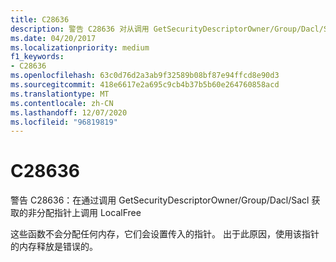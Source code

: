 ```yaml
---
title: C28636
description: 警告 C28636 对从调用 GetSecurityDescriptorOwner/Group/Dacl/Sacl 获取的非分配指针调用 LocalFree 时出现警告。
ms.date: 04/20/2017
ms.localizationpriority: medium
f1_keywords:
- C28636
ms.openlocfilehash: 63c0d76d2a3ab9f32589b08bf87e94ffcd8e90d3
ms.sourcegitcommit: 418e6617e2a695c9cb4b37b5b60e264760858acd
ms.translationtype: MT
ms.contentlocale: zh-CN
ms.lasthandoff: 12/07/2020
ms.locfileid: "96819819"
---
```

# <a name="c28636"></a>C28636


警告 C28636：在通过调用 GetSecurityDescriptorOwner/Group/Dacl/Sacl 获取的非分配指针上调用 LocalFree

这些函数不会分配任何内存，它们会设置传入的指针。 出于此原因，使用该指针的内存释放是错误的。

 

 





